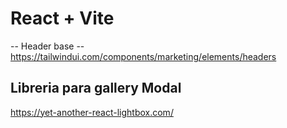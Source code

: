 # React + Vite

-- Header base --
https://tailwindui.com/components/marketing/elements/headers


## Libreria para gallery Modal
https://yet-another-react-lightbox.com/